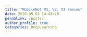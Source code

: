 ```yaml
---
title: "MobileNet V1, V2, V3 review"
date: 2020-05-03 14:43:28
permalink: /posts/
author_profile: true
categories: DeepLearning
---
```

